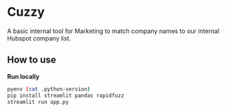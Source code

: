 # Cuzzy

A basic internal tool for Marketing to match company names to our internal Hubspot company list.

## How to use

**Run locally**

```sh
pyenv (cat .python-version)
pip install streamlit pandas rapidfuzz
streamlit run app.py
```